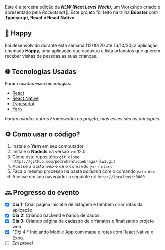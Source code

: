 Este é a terceira edição da ***NLW (Next Level Week)***, um Workshop criado e apresentado pela *Rocketseat*💜. Este projeto foi feito na trilha **Booster** com **Typescript, React e React Native**.

## 👦 Happy
Foi desenvolvido durante esta semana (12/10/20 até 16/10/20)  a aplicação chamada **Happy**, uma aplicação que cadastra e lista orfanatos que querem receber visitas de pessoas as suas crianças.

## 🌐 Tecnologias Usadas
Foram usadas essa tecnologias:

- [React](https://pt-br.reactjs.org/)
- [React Native](https://reactnative.dev/)
- [Typescript](https://www.typescriptlang.org/)
- [Yarn](https://yarnpkg.com/)

*Foram usados outros Frameworks no projeto, mas esses são os principais.*

## ⚙️ Como usar o código?
1. Instale o **Yarn** em seu computador
1. Instale o **NodeJs** na versão >= 12.0
1. Clone este repositório `git clone https://github.com/pedrohenriquebraga/nlw3.git`
1. Acesse a pasta *web* e dê o comando `yarn start`
1. Faça o mesmo processo na pasta *backend* com o comando `yarn dev`
1. Acesse em seu navegador a seguinte url `http://localhost:3000`

## 🔜 Progresso do evento

- [x] **Dia 1:** Criar página inicial e de listagem e também criar rotas da aplicação.
- [x] **Dia 2:** Criando backend e banco de dados.
- [x] **Dia 3:** Criando página de cadastro de orfanatos e finalizando projeto web.
- [x] *"Dia 4:** Iniciando Mobile App com mapa e rotas com React Native e Expo.
- [ ] *Em breve!*
